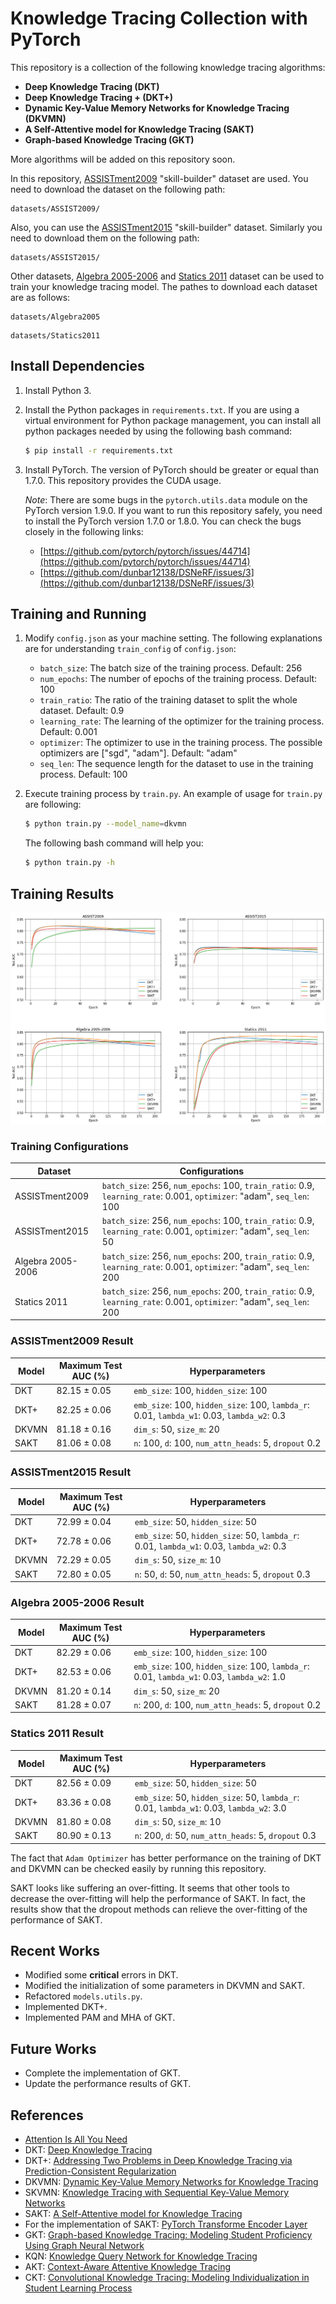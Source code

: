 # Knowledge Tracing Collection with PyTorch

This repository is a collection of the following knowledge tracing algorithms:
- **Deep Knowledge Tracing (DKT)**
- **Deep Knowledge Tracing + (DKT+)**
- **Dynamic Key-Value Memory Networks for Knowledge Tracing (DKVMN)**
- **A Self-Attentive model for Knowledge Tracing (SAKT)**
- **Graph-based Knowledge Tracing (GKT)**

More algorithms will be added on this repository soon.

In this repository, [ASSISTment2009](https://sites.google.com/site/assistmentsdata/home/assistment-2009-2010-data) "skill-builder" dataset are used. You need to download the dataset on the following path:

```
datasets/ASSIST2009/
```

Also, you can use the [ASSISTment2015](https://sites.google.com/site/assistmentsdata/home/2015-assistments-skill-builder-data) "skill-builder" dataset. Similarly you need to download them on the following path:

```
datasets/ASSIST2015/
```

Other datasets, [Algebra 2005-2006](https://pslcdatashop.web.cmu.edu/KDDCup/downloads.jsp) and [Statics 2011](https://pslcdatashop.web.cmu.edu/DatasetInfo?datasetId=507) dataset can be used to train your knowledge tracing model. The pathes to download each dataset are as follows:

```
datasets/Algebra2005
```

```
datasets/Statics2011
```

## Install Dependencies
1. Install Python 3.
2. Install the Python packages in `requirements.txt`. If you are using a virtual environment for Python package management, you can install all python packages needed by using the following bash command:

    ```bash
    $ pip install -r requirements.txt
    ```

3. Install PyTorch. The version of PyTorch should be greater or equal than 1.7.0. This repository provides the CUDA usage.

    *Note*: There are some bugs in the `pytorch.utils.data` module on the PyTorch version 1.9.0. If you want to run this repository safely, you need to install the PyTorch version 1.7.0 or 1.8.0. You can check the bugs closely in the following links:
    - [https://github.com/pytorch/pytorch/issues/44714](https://github.com/pytorch/pytorch/issues/44714)
    - [https://github.com/dunbar12138/DSNeRF/issues/3](https://github.com/dunbar12138/DSNeRF/issues/3)

## Training and Running
1. Modify `config.json` as your machine setting. The following explanations are for understanding `train_config` of `config.json`:
    - `batch_size`: The batch size of the training process. Default: 256
    - `num_epochs`: The number of epochs of the training process. Default: 100
    - `train_ratio`: The ratio of the training dataset to split the whole dataset. Default: 0.9
    - `learning_rate`: The learning of the optimizer for the training process. Default: 0.001
    - `optimizer`: The optimizer to use in the training process. The possible optimizers are ["sgd", "adam"]. Default: "adam"
    - `seq_len`: The sequence length for the dataset to use in the training process. Default: 100
2. Execute training process by `train.py`. An example of usage for `train.py` are following:

    ```bash
    $ python train.py --model_name=dkvmn
    ```

    The following bash command will help you:

    ```bash
    $ python train.py -h
    ```

## Training Results

![](assets/img/2021-10-08-16-35-07.png)

### Training Configurations
|Dataset|Configurations|
|---|---|
|ASSISTment2009|`batch_size`: 256, `num_epochs`: 100, `train_ratio`: 0.9, `learning_rate`: 0.001, `optimizer`: "adam", `seq_len`: 100|
|ASSISTment2015|`batch_size`: 256, `num_epochs`: 100, `train_ratio`: 0.9, `learning_rate`: 0.001, `optimizer`: "adam", `seq_len`: 50|
|Algebra 2005-2006|`batch_size`: 256, `num_epochs`: 200, `train_ratio`: 0.9, `learning_rate`: 0.001, `optimizer`: "adam", `seq_len`: 200|
|Statics 2011|`batch_size`: 256, `num_epochs`: 200, `train_ratio`: 0.9, `learning_rate`: 0.001, `optimizer`: "adam", `seq_len`: 200|

### ASSISTment2009 Result
|Model|Maximum Test AUC (%)|Hyperparameters|
|---|---|---|
|DKT|82.15 &pm; 0.05|`emb_size`: 100, `hidden_size`: 100|
|DKT+|82.25 &pm; 0.06|`emb_size`: 100, `hidden_size`: 100, `lambda_r`: 0.01, `lambda_w1`: 0.03, `lambda_w2`: 0.3|
|DKVMN|81.18 &pm; 0.16|`dim_s`: 50, `size_m`: 20|
|SAKT|81.06 &pm; 0.08|`n`: 100, `d`: 100, `num_attn_heads`: 5, `dropout` 0.2|

### ASSISTment2015 Result
|Model|Maximum Test AUC (%)|Hyperparameters|
|---|---|---|
|DKT|72.99 &pm; 0.04|`emb_size`: 50, `hidden_size`: 50|
|DKT+|72.78 &pm; 0.06|`emb_size`: 50, `hidden_size`: 50, `lambda_r`: 0.01, `lambda_w1`: 0.03, `lambda_w2`: 0.3|
|DKVMN|72.29 &pm; 0.05|`dim_s`: 50, `size_m`: 10|
|SAKT|72.80 &pm; 0.05|`n`: 50, `d`: 50, `num_attn_heads`: 5, `dropout` 0.3|

### Algebra 2005-2006 Result
|Model|Maximum Test AUC (%)|Hyperparameters|
|---|---|---|
|DKT|82.29 &pm; 0.06|`emb_size`: 100, `hidden_size`: 100|
|DKT+|82.53 &pm; 0.06|`emb_size`: 100, `hidden_size`: 100, `lambda_r`: 0.01, `lambda_w1`: 0.03, `lambda_w2`: 1.0|
|DKVMN|81.20 &pm; 0.14|`dim_s`: 50, `size_m`: 20|
|SAKT|81.28 &pm; 0.07|`n`: 200, `d`: 100, `num_attn_heads`: 5, `dropout` 0.2|

### Statics 2011 Result
|Model|Maximum Test AUC (%)|Hyperparameters|
|---|---|---|
|DKT|82.56 &pm; 0.09|`emb_size`: 50, `hidden_size`: 50|
|DKT+|83.36 &pm; 0.08|`emb_size`: 50, `hidden_size`: 50, `lambda_r`: 0.01, `lambda_w1`: 0.03, `lambda_w2`: 3.0|
|DKVMN|81.80 &pm; 0.08|`dim_s`: 50, `size_m`: 10|
|SAKT|80.90 &pm; 0.13|`n`: 200, `d`: 50, `num_attn_heads`: 5, `dropout` 0.3|

The fact that `Adam Optimizer` has better performance on the training of DKT and DKVMN can be checked easily by running this repository.

SAKT looks like suffering an over-fitting. It seems that other tools to decrease the over-fitting will help the performance of SAKT. In fact, the results show that the dropout methods can relieve the over-fitting of the performance of SAKT.

## Recent Works
- Modified some **critical** errors in DKT.
- Modified the initialization of some parameters in DKVMN and SAKT.
- Refactored `models.utils.py`.
- Implemented DKT+.
- Implemented PAM and MHA of GKT.

## Future Works
- Complete the implementation of GKT.
- Update the performance results of GKT.

## References
- [Attention Is All You Need](https://arxiv.org/pdf/1706.03762.pdf)
- DKT: [Deep Knowledge Tracing](https://papers.nips.cc/paper/5654-deep-knowledge-tracing.pdf)
- DKT+: [Addressing Two Problems in Deep Knowledge Tracing via Prediction-Consistent Regularization](https://arxiv.org/pdf/1806.02180.pdf)
- DKVMN: [Dynamic Key-Value Memory Networks for Knowledge Tracing](https://arxiv.org/pdf/1611.08108.pdf)
- SKVMN: [Knowledge Tracing with Sequential Key-Value Memory Networks](https://arxiv.org/pdf/1910.13197.pdf)
- SAKT: [A Self-Attentive model for Knowledge Tracing](https://arxiv.org/pdf/1907.06837.pdf)
- For the implementation of SAKT: [PyTorch Transforme Encoder Layer](https://pytorch.org/docs/stable/_modules/torch/nn/modules/transformer.html#TransformerEncoderLayer)
- GKT: [Graph-based Knowledge Tracing: Modeling Student Proficiency Using Graph Neural Network](https://rlgm.github.io/papers/70.pdf)
- KQN: [Knowledge Query Network for Knowledge Tracing](https://arxiv.org/pdf/1908.02146.pdf)
- AKT: [Context-Aware Attentive Knowledge Tracing](https://arxiv.org/pdf/2007.12324.pdf)
- CKT: [Convolutional Knowledge Tracing: Modeling Individualization in Student Learning Process](https://www.researchgate.net/profile/Shen-Shuanghong/publication/343214175_Convolutional_Knowledge_Tracing_Modeling_Individualization_in_Student_Learning_Process/links/600fd43a45851553a06fe85d/Convolutional-Knowledge-Tracing-Modeling-Individualization-in-Student-Learning-Process.pdf)
